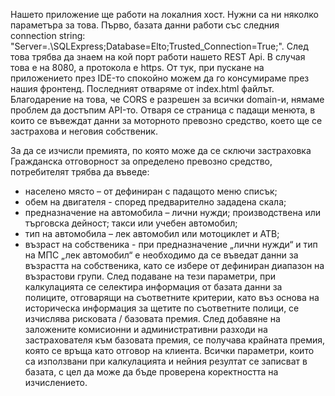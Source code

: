 Нашето приложение ще работи на локалния хост. Нужни са ни няколко параметъра за това. Първо, базата данни работи със следния connection string: "Server=.\\SQLExpress;Database=Elto;Trusted_Connection=True;".
След това трябва да знаем на кой порт работи нашето REST Api. В случая това е на 8080, а протокола е https.
От тук, при пускане на приложението през IDE-то спокойно можем да го консумираме през нашия фронтенд. Последният отваряме от index.html файлът. Благодарение на това, че CORS е разрешен за всички domain-и, нямаме проблем да достъпим API-то.
Отваря се страница с падащи менюта, в които се въвеждат данни за моторното превозно средство, което ще се застрахова и неговия собственик.
  
За да се изчисли премията, по която може да се сключи застраховка Гражданска отговорност за определено превозно средство, потребителят трябва да въведе:
- населено място – от дефиниран с падащото меню списък; 
- обем на двигателя - според предварително зададена скала; 
- предназначение на автомобила – лични нужди; производствена или търговска дейност; такси или учебен автомобил;
- тип на автомобила – лек автомобил или мотоциклет и АТВ;
- възраст на собственика - при предназначение „лични нужди“ и тип на МПС „лек автомобил“ е необходимо да се въведат данни за възрастта на собственика, като се избере от дефиниран диапазон на възрастови групи.
След подаване на тези параметри, при калкулацията се селектира информация от базата данни за полиците, отговарящи на съответните критерии, като въз основа на историческа информация за щетите по съответните полици, се изчислява рисковата / базовата премия. След добавяне на заложените комисионни и административни разходи на застрахователя към базовата премия, се получава крайната премия, която се връща като отговор на клиента.
Всички параметри, които са използвани при калкулацията и нейния резултат се записват в базата, с цел да може да бъде проверена коректността на изчислението.

